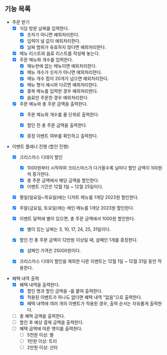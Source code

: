 ## 기능 목록

- 주문 받기
    - [x] 식당 방문 날짜를 입력한다.
        - [x] 숫자가 아니면 예외처리한다.
        - [x] 입력이 널 값이 예외처리한다.
        - [x] 날짜 범위가 유효하지 않다면 예외처리한다.
    - [x] 메뉴 리스트와 음료 리스트를 작성해 놓는다.
    - [x] 주문 메뉴와 개수를 입력한다.
        - [x] 메뉴판에 없는 메뉴이면 예외처리한다.
        - [x] 메뉴 개수가 숫자가 아니면 예외처리한다.
        - [x] 메뉴 개수 합이 20개가 넘으면 예외처리한다.
        - [x] 메뉴 형식 예시와 다르면 예외처리한다.
        - [x] 중복 메뉴를 입력한 경우 예외처리한다.
        - [x] 음료만 주문한 경우 예외처리한다.
    - [x] 주문 메뉴와 총 주문 금액을 출력한다.
        - [x] 주문 메뉴와 개수를 줄 단위로 출력한다.
        - [x] 할인 전 총 주문 금액을 출력한다.
        - [x] 증정 이벤트 여부를 확인하고 출력한다.


- 이벤트 플래너 진행 (할인 진행)
    - [x] 크리스마스 디데이 할인
        - [x] 1000원부터 시작하여 크리스마스가 다가올수록 날마다 할인 금액이 100원씩 증가한다.
        - [x] 총 주문 금액에서 해당 금액을 할인한다.
        - [x] 이벤트 기간은 12월 1일 ~ 12월 25일이다.
    - [x] 평일(일요일~목요일)에는 디저트 메뉴를 1개당 2023원 할인한다.
    - [x] 주말(금요일, 토요일)에는 메인 메뉴를 1개당 2023원 할인한다.
    - [x] 이벤트 달력에 별이 있으면, 총 주문 금액에서 1000원 할인한다.
        - [x] 별이 있는 날짜는 3, 10, 17, 24, 25, 31일이다.
    - [x] 할인 전 총 주문 금액이 12만원 이상일 때, 샴페인 1개를 증정한다.
        - [x] 샴페인 가격은 25000원이다.
    - [x] 크리스마스 디데이 할인을 제외한 다른 이벤트는 12월 1일 ~ 12월 31일 동안 적용한다.


- 혜택 내역 출력
    - [x] 혜택 내역을 출력한다.
        - [x] 할인 명과 할인 금액을 -를 붙여 출력한다.
        - [x] 적용된 이벤트가 하나도 없다면 혜택 내역 "없음"으로 출력한다.
        - [x] 혜택 내역에 여러 개의 이벤트가 적용된 경우, 출력 순서는 자유롭게 출력한다.
    - [ ] 총 혜택 금액을 출력한다.
    - [ ] 할인 후 예상 결제 금액을 출력한다.
    - [ ] 혜택 금액에 따른 뱃지를 출력한다.
        - [ ] 5천원 이상: 별
        - [ ] 1만원 이상: 트리
        - [ ] 2만원 이상: 산타
